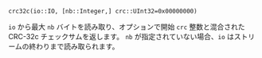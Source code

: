 ```
crc32c(io::IO, [nb::Integer,] crc::UInt32=0x00000000)
```

`io` から最大 `nb` バイトを読み取り、オプションで開始 `crc` 整数と混合された CRC-32c チェックサムを返します。 `nb` が指定されていない場合、`io` はストリームの終わりまで読み取られます。
